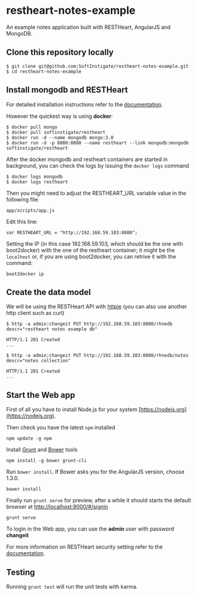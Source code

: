 # restheart-notes-example

An example notes application built with RESTHeart, AngularJS and MongoDB.

## Clone this repository locally

	$ git clone git@github.com:SoftInstigate/restheart-notes-example.git
	$ cd restheart-notes-example

## Install mongodb and RESTHeart

For detailed installation instructions refer to the [documentation](http://restheart.org/docs/get-up-and-running.html).

However the quickest way is using **docker**:

	$ docker pull mongo
	$ docker pull softinstigate/restheart
	$ docker run -d --name mongodb mongo:3.0
	$ docker run -d -p 8080:8080 --name restheart --link mongodb:mongodb softinstigate/restheart

After the docker mongodb and restheart containers are started in background, you can check the logs by issuing the `docker logs` command

	$ docker logs mongodb
	$ docker logs restheart

Then you might need to adjust the RESTHEART_URL variable value in the following file:

	app/scripts/app.js
	
Edit this line:

	var RESTHEART_URL = "http://192.168.59.103:8080";

Setting the IP (in this case 192.168.59.103, which should be the one with boot2docker) with the one of the restheart container; it might be the `localhost` or, if you are using boot2docker, you can retrive it with the command:

	boot2docker ip

## Create the data model

We will be using the RESTHeart API with [httpie](http://httpie.org) (you can also use another http client such as curl)

	$ http -a admin:changeit PUT http://192.168.59.103:8080/rhnedb descr="restheart notes example db"
	
	HTTP/1.1 201 Created
	...
	
	$ http -a admin:changeit PUT http://192.168.59.103:8080/rhnedb/notes descr="notes collection"
	
	HTTP/1.1 201 Created
	...


## Start the Web app

First of all you have to install Node.js for your system [https://nodejs.org](https://nodejs.org).

Then check you have the latest `npm` installed

	npm update -g npm

Install [Grunt](http://gruntjs.com/getting-started) and [Bower](http://bower.io) tools

	npm install -g bower grunt-cli

Run `bower install`. If Bower asks you for the AngularJS version, choose 1.3.0.

	bower install

Finally run `grunt serve` for preview, after a while it should starts the default browser at [http://localhost:9000/#/signin](http://localhost:9000/#/signin)

	grunt serve

To login in the Web app, you can use the **admin** user with password **changeit**

For more information on RESTHeart security setting refer to the [documentation](http://restheart.org/docs/security.html).

## Testing

Running `grunt test` will run the unit tests with karma.

